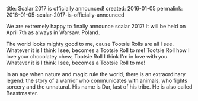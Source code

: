 title: Scalar 2017 is officially announced!
created: 2016-01-05
permalink: 2016-01-05-scalar-2017-is-officially-announced




We are extremely happy to finally announce scalar 2017! It will be held on April 7th as always in Warsaw, Poland.

The world looks mighty good to me, cause Tootsie Rolls are all I see. Whatever it is I think I see, becomes a Tootsie Roll to me! Tootsie Roll how I love your chocolatey chew, Tootsie Roll I think I'm in love with you. Whatever it is I think I see, becomes a Tootsie Roll to me!

In an age when nature and magic rule the world, there is an extraordinary legend: the story of a warrior who communicates with animals, who fights sorcery and the unnatural. His name is Dar, last of his tribe. He is also called Beastmaster.
